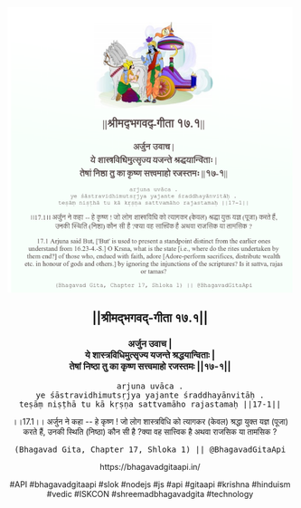 <img src="../../asset/BG_17_1.png"/>
<center><h2>||श्रीमद्‍भगवद्‍-गीता १७.१||</h2>
<h3>अर्जुन उवाच |<br/>ये शास्त्रविधिमुत्सृज्य यजन्ते श्रद्धयान्विताः |<br/>तेषां निष्ठा तु का कृष्ण सत्त्वमाहो रजस्तमः ||१७-१||</h3>
<pre>arjuna uvāca .<br/>ye śāstravidhimutsṛjya yajante śraddhayānvitāḥ .<br/>teṣāṃ niṣṭhā tu kā kṛṣṇa sattvamāho rajastamaḥ ||17-1||</pre>
<p>।।17.1।। अर्जुन ने कहा -- हे कृष्ण ! जो लोग शास्त्रविधि को त्यागकर (केवल) श्रद्धा युक्त यज्ञ (पूजा) करते हैं, उनकी स्थिति (निष्ठा) कौन सी है ?क्या वह सात्त्विक है अथवा राजसिक या तामसिक ?</p>
<pre>(Bhagavad Gita, Chapter 17, Shloka 1) || @BhagavadGitaApi</pre><p>https://bhagavadgitaapi.in/</p><p>#API #bhagavadgitaapi #slok #nodejs #js #api #gitaapi #krishna #hinduism #vedic #ISKCON #shreemadbhagavadgita #technology</p></center>